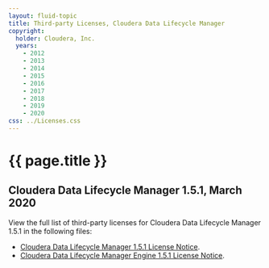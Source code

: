 ```yaml
---
layout: fluid-topic
title: Third-party Licenses, Cloudera Data Lifecycle Manager
copyright:
  holder: Cloudera, Inc.
  years:
    - 2012
    - 2013
    - 2014
    - 2015
    - 2016
    - 2017
    - 2018
    - 2019
    - 2020
css: ../Licenses.css
---
```

# {{ page.title }}

## Cloudera Data Lifecycle Manager 1.5.1, March 2020

View the full list of third-party licenses for Cloudera Data Lifecycle Manager 1.5.1 in the following files:
* [Cloudera Data Lifecycle Manager 1.5.1 License Notice](/documentation/other/shared/licensefiles/DLM_1510_Notices.txt).
* [Cloudera Data Lifecycle Manager Engine 1.5.1 License Notice](/documentation/other/shared/licensefiles/DLM_Engine_1510_Notices.txt).
